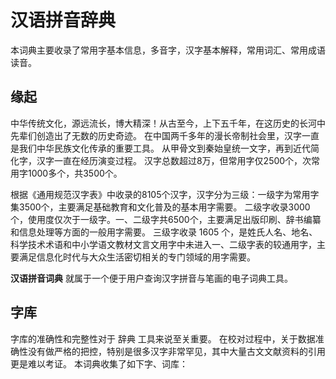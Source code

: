 # 汉语拼音辞典

本词典主要收录了常用字基本信息，多音字，汉字基本解释，常用词汇、常用成语读音。

## 缘起

中华传统文化，源远流长，博大精深！从古至今，上下五千年，在这历史的长河中先辈们创造出了无数的历史奇迹。
在中国两千多年的漫长帝制社会里，汉字一直是我们中华民族文化传承的重要工具。
从甲骨文到秦始皇统一文字，再到近代简化字，汉字一直在经历演变过程。
汉字总数超过8万，但常用字仅2500个，次常用字1000多个，共3500个。

根据《通用规范汉字表》中收录的8105个汉字，汉字分为三级：一级字为常用字集3500个，主要满足基础教育和文化普及的基本用字需要。
二级字收录3000个，使用度仅次于一级字。一、二级字共6500个，主要满足出版印刷、辞书编纂和信息处理等方面的一般用字需要。
三级字收录 1605 个，是姓氏人名、地名、科学技术术语和中小学语文教材文言文用字中未进入一、二级字表的较通用字，主要满足信息化时代与大众生活密切相关的专门领域的用字需要。

**汉语拼音词典** 就属于一个便于用户查询汉字拼音与笔画的电子词典工具。

## 字库

字库的准确性和完整性对于 辞典 工具来说至关重要。
在校对过程中，关于数据准确性没有做严格的把控，特别是很多汉字非常罕见，其中大量古文文献资料的引用更是难以考证。
本词典收集了如下字、词库：
